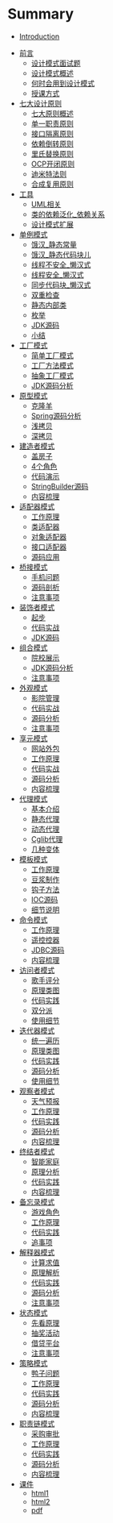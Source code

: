 # Summary

* [Introduction](./README.md)
- [前言]()
    - [设计模式面试题](./01_设计抹水泥面试题.md)
    - [设计模式概述](./02_设计模式概述.md)
    - [何时会用到设计模式](./03_何时会用到设计模式.md)
    - [授课方式](./04_授课方式.md)
- [七大设计原则]()
    - [七大原则概述](./05_七大原则.md)
    - [单一职责原则](./06_单一职责原则.md)
    - [接口隔离原则](./08_接口隔离原则.md)
    - [依赖倒转原则](./11_依赖倒转原则.md)
    - [里氏替换原则](./14_里氏替换原则.md)
    - [OCP开闭原则](./16_开闭原则.md)
    - [迪米特法则](./19_迪米特法则.md)
    - [合成复用原则](./22_合成复用原则.md)
- [工具]()
    - [UML相关](./23_UML相关.md)
    - [类的依赖泛化_依赖关系](./25_类的依赖泛化_依赖关系.md)
    - [设计模式扩展](./26_设计模式扩展.md)
- [单例模式]()
    - [饿汉_静态常量](./29_单例_饿汉_静态常量.md)
    - [饿汉_静态代码块儿](./30_单例_饿汉_静态代码块儿.md)
    - [线程不安全_懒汉式](./31_单例_线程不安全_懒汉式.md)
    - [线程安全_懒汉式](./32_单例_线程安全_懒汉式.md)
    - [同步代码块_懒汉式](./33_单例_同步代码块_懒汉式.md)
    - [双重检查](./34_单例_双重检查.md)
    - [静态内部类](./35_单例_静态内部类.md)
    - [枚举](./36_单例_枚举.md)
    - [JDK源码](./37_单例_JDK源码.md)
    - [小结](./38_单例_小结.md)
- [工厂模式]()
    - [简单工厂模式](./39_工厂模式_简单工厂模式.md)
    - [工厂方法模式](./43_工厂模式_工厂方法模式.md)
    - [抽象工厂模式](./45_工厂模式_抽象工厂模式.md)
    - [JDK源码分析](./46_工厂模式_JDK源码分析.md)
- [原型模式]()
    - [克隆羊](./49_原型模式_克隆羊.md)
    - [Spring源码分析](./51_原型模式_源码分析.md)
    - [浅拷贝](./52_原型模式_浅拷贝.md)
    - [深拷贝](./54_原型模式_深拷贝.md)
- [建造者模式]()
    - [盖房子](./55_建造者模式_盖房子.md)
    - [4个角色](./56_建造者模式_4个角色.md)
    - [代码演示](./57_建造者模式_代码演示.md)
    - [StringBuilder源码](./58_建造者模式_源码分析.md)
    - [内容梳理](./59_建造者模式_内容梳理.md)
- [适配器模式]()
    - [工作原理](./60_适配器模式_工作原理.md)
    - [类适配器](./61_类适配器_电压问题.md)
    - [对象适配器](./62_对象适配器_电压问题.md)
    - [接口适配器](./63_接口适配器_电压问题.md)
    - [源码应用](./64_适配器模式_源码分析.md)
- [桥接模式]()
    - [手机问题](./65_桥接模式_手机问题.md)
    - [源码剖析](./66_桥接模式_源码剖析.md)
    - [注意事项](./67_桥接模式_注意事项.md)
- [装饰者模式]()
    - [起步](./71_装饰者模式_起步.md)
    - [代码实战](./74_装饰者模式_代码实战.md)
    - [JDK源码](./75_装饰着模式_JDK源码.md)
- [组合模式]()
    - [院校展示](./77_组合模式_院校展示.md)
    - [JDK源码分析](./78_组合模式_源码分析.md)
    - [注意事项](./79_组合模式_注意事项.md)
- [外观模式]()
    - [影院管理](./81_外观模式_影院管理.md)
    - [代码实战](./82_外观模式_代码实战.md)
    - [源码分析](./83_外观模式_源码分析.md)
    - [注意事项](./84_外观模式_注意事项.md)    
- [享元模式]()
    - [网站外包](./86_享元模式_网站外包.md)
    - [工作原理](./87_享元模式_工作原理.md)
    - [代码实战](./88_享元模式_代码实战.md)
    - [源码分析](./89_享元模式_源码分析.md)
    - [内容梳理](./90_享元模式_内容梳理.md)
- [代理模式]()
    - [基本介绍](91_代理模式_基本介绍.md)
    - [静态代理](92_代理模式_静态代理.md)
    - [动态代理](93_代理模式_动态代理.md)
    - [Cglib代理](94_代理模式_Cglib代理.md)
    - [几种变体](95_代理模式_几种变体.md)
- [模板模式]()
    - [工作原理](./96_模板模式_工作原理.md)
    - [豆浆制作](./97_模板模式_豆浆制作.md)
    - [钩子方法](./98_模板模式_钩子方法.md)
    - [IOC源码](./99_模板模式_IOC源码.md)
    - [细节说明](./100_模板模式_细节说明.md)
- [命令模式]()  
    - [工作原理](./101_命令模式_工作原理.md)
    - [遥控控器](./101_命令模式_遥控控器.md)
    - [JDBC源码](./103_命令模式_JDBC源码.md)
    - [内容梳理](./105_命令模式_内容梳理.md)
- [访问者模式]()  
    - [歌手评分](./106_访问者模式_歌手评分.md)
    - [原理类图](./107_访问者模式_原理类图.md)
    - [代码实践](./108_访问者模式_代码实践.md)
    - [双分派](./109_访问者模式_双分派.md)
    - [使用细节](./110_访问者模式_使用细节.md)
- [迭代器模式]()  
    - [统一遍历](./111_迭代器模式_统一遍历.md)
    - [原理类图](./112_迭代器模式_原理类图.md)
    - [代码实践](./113_迭代器模式_代码实践.md)
    - [源码分析](./115_迭代器模式_源码分析.md)
    - [使用细节](./116_迭代器模式_使用细节.md)
- [观察者模式]()  
    - [天气预报](./117_观察者模式_天气预报.md)
    - [工作原理](./119_观察者模式_工作原理.md)
    - [代码实践](./120_观察者模式_代码实践.md)
    - [源码分析](./121_观察者模式_源码分析.md)
    - [内容梳理](./122_观察者模式_内容梳理.md)
- [终结者模式]()  
    - [智能家庭](./123_终结者模式_智能家庭.md)
    - [原理分析](./124_终结者模式_原理分析.md)
    - [代码实践](./125_终结者模式_代码实践.md)
    - [内容梳理](./126_终结者模式_内容梳理.md)
- [备忘录模式]()     
    - [游戏角色](./127_备忘录模式_游戏角色.md)
    - [工作原理](./128_备忘录模式_工作原理.md)
    - [代码实践](./129_备忘录模式_代码实践.md)
    - [追事项](./130_备忘录模式_追事项.md)
- [解释器模式]()  
    - [计算求值](./131_解释器模式_计算求值.md)
    - [原理解析](./132_解释器模式_原理解析.md)
    - [代码实践](./133_解释器模式_代码实践.md)
    - [源码分析](./134_解释器模式_源码分析.md)
    - [注意事项](./135_解释器模式_注意事项.md)
- [状态模式]()  
    - [先看原理](./136_状态模式_先看原理.md)
    - [抽奖活动](./137_状态模式_抽奖活动.md)
    - [借贷平台](./138_状态模式_借贷平台.md)
    - [注意事项](./139_状态模式_注意事项.md)
- [策略模式]()  
    - [鸭子问题](./140_策略模式_鸭子问题.md)
    - [工作原理](./141_策略模式_工作原理.md)
    - [代码实践](./142_策略模式_代码实践.md)
    - [源码分析](./143_策略模式_源码分析.md)
    - [内容梳理](./144_策略模式_内容梳理.md)
- [职责链模式]()  
    - [采购审批](./145_职责链模式_采购审批.md)
    - [工作原理](./146_职责链模式_工作原理.md)
    - [代码实践](./147_职责链模式_代码实践.md)
    - [源码分析](./148_职责链模式_源码分析.md)
    - [内容梳理](./149_职责链模式_内容梳理.md)
- [课件]()    
    - [html1](./00_design_pattern.md)    
    - [html2](./01_design_pattern.md)    
    - [pdf](http://victorfengming.gitee.io/file/pdf/java_design_pattern.pdf)    